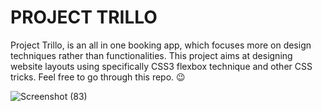 # PROJECT TRILLO

Project Trillo, is an all in one booking app, which focuses more on design techniques rather than functionalities. This project aims at designing website layouts using specifically CSS3 flexbox technique and other CSS tricks. Feel free to go through this repo. 😉

![Screenshot (83)](https://user-images.githubusercontent.com/109716271/226698276-44867c41-e83a-49d8-a7cd-5370f6fb07c9.png)

